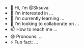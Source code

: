 - 👋 Hi, I’m @Sksuva
- 👀 I’m interested in ...
- 🌱 I’m currently learning ...
- 💞️ I’m looking to collaborate on ...
- 📫 How to reach me ...
- 😄 Pronouns: ...
- ⚡ Fun fact: ...

<!---
Sksuva/Sksuva is a ✨ special ✨ repository because its `README.md` (this file) appears on your GitHub profile.
You can click the Preview link to take a look at your changes.
--->
